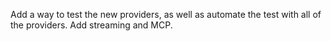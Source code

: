 Add a way to test the new providers, as well as automate the test with all of the providers.
Add streaming and MCP.
